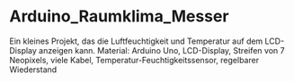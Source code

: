 # Arduino_Raumklima_Messer
Ein kleines Projekt, das die Luftfeuchtigkeit und Temperatur auf dem LCD-Display anzeigen kann.
Material: Arduino Uno, LCD-Display, Streifen von 7 Neopixels, viele Kabel, Temperatur-Feuchtigkeitssensor, regelbarer Wiederstand
